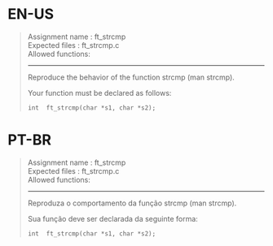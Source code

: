 # EN-US

> Assignment name  : ft_strcmp   
> Expected files   : ft_strcmp.c   
> Allowed functions:   
> 
> --------------------------------------------------------------------------------   
> 
> Reproduce the behavior of the function strcmp (man strcmp).   
> 
> Your function must be declared as follows:   
> 
> `int	ft_strcmp(char *s1, char *s2);`

# PT-BR

> Assignment name  : ft_strcmp   
> Expected files   : ft_strcmp.c   
> Allowed functions:   
> 
> --------------------------------------------------------------------------------   
> 
> Reproduza o comportamento da função strcmp (man strcmp).   
> 
> Sua função deve ser declarada da seguinte forma:   
> 
> `int	ft_strcmp(char *s1, char *s2);`
